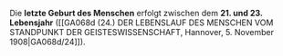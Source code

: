 
Die **letzte Geburt des Menschen** erfolgt zwischen dem **21. und 23. Lebensjahr** ([[GA068d (24.) DER LEBENSLAUF DES MENSCHEN VOM STANDPUNKT DER GEISTESWISSENSCHAFT, Hannover, 5. November 1908|GA068d/24]]).
